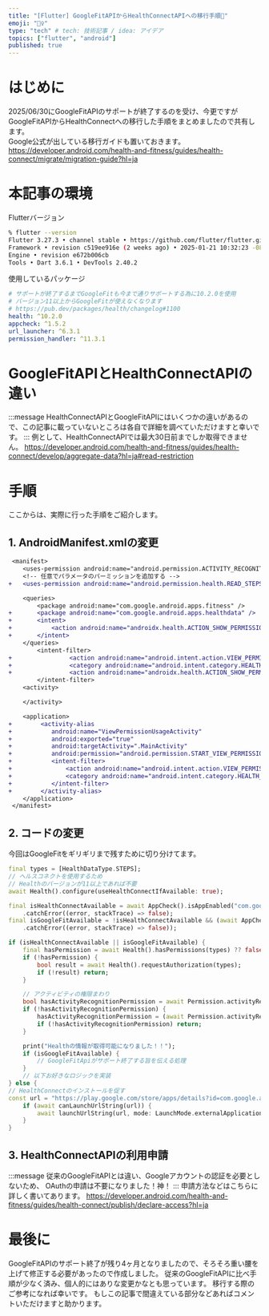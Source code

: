 ```yaml
---
title: "[Flutter] GoogleFitAPIからHealthConnectAPIへの移行手順📄"
emoji: "🚶‍♀️"
type: "tech" # tech: 技術記事 / idea: アイデア
topics: ["flutter", "android"]
published: true
---
```


# はじめに
2025/06/30にGoogleFitAPIのサポートが終了するのを受け、今更ですがGoogleFitAPIからHealthConnectへの移行した手順をまとめましたので共有します。
<br>
Google公式が出している移行ガイドも置いておきます。
https://developer.android.com/health-and-fitness/guides/health-connect/migrate/migration-guide?hl=ja

# 本記事の環境
Flutterバージョン
```bash
% flutter --version
Flutter 3.27.3 • channel stable • https://github.com/flutter/flutter.git
Framework • revision c519ee916e (2 weeks ago) • 2025-01-21 10:32:23 -0800
Engine • revision e672b006cb
Tools • Dart 3.6.1 • DevTools 2.40.2

```
使用しているパッケージ
```yaml:pubspec.yaml
# サポートが終了するまでGoogleFitも今まで通りサポートする為に10.2.0を使用
# バージョン11以上からGoogleFitが使えなくなります
# https://pub.dev/packages/health/changelog#1100
health: ^10.2.0
appcheck: ^1.5.2
url_launcher: ^6.3.1
permission_handler: ^11.3.1
```

# GoogleFitAPIとHealthConnectAPIの違い
:::message
HealthConnectAPIとGoogleFitAPIにはいくつかの違いがあるので、この記事に載っていないところは各自で詳細を調べていただけますと幸いです。
:::
例として、HealthConnectAPIでは最大30日前までしか取得できません。
https://developer.android.com/health-and-fitness/guides/health-connect/develop/aggregate-data?hl=ja#read-restriction

# 手順
ここからは、実際に行った手順をご紹介します。
## 1. AndroidManifest.xmlの変更
```diff xml:AndroidManifest.xml
 <manifest>
    <uses-permission android:name="android.permission.ACTIVITY_RECOGNITION"/>
    <!-- 任意でパラメータのパーミッションを追加する -->
+   <uses-permission android:name="android.permission.health.READ_STEPS"/>

    <queries>
        <package android:name="com.google.android.apps.fitness" />
+       <package android:name="com.google.android.apps.healthdata" />
+       <intent>
+           <action android:name="androidx.health.ACTION_SHOW_PERMISSIONS_RATIONALE" />
+       </intent>
    </queries>
        <intent-filter>
+                <action android:name="android.intent.action.VIEW_PERMISSION_USAGE" />
+                <category android:name="android.intent.category.HEALTH_PERMISSIONS" />
+                <action android:name="androidx.health.ACTION_SHOW_PERMISSIONS_RATIONALE" />
        </intent-filter>
    <activity>

    </activity>

    <application>
+        <activity-alias
+           android:name="ViewPermissionUsageActivity"
+           android:exported="true"
+           android:targetActivity=".MainActivity"
+           android:permission="android.permission.START_VIEW_PERMISSION_USAGE">
+           <intent-filter>
+               <action android:name="android.intent.action.VIEW_PERMISSION_USAGE" />
+               <category android:name="android.intent.category.HEALTH_PERMISSIONS" />
+           </intent-filter>
+        </activity-alias>
    </application>
 </manifest>
```

## 2. コードの変更
今回はGoogleFitをギリギリまで残すために切り分けてます。

```dart
final types = [HealthDataType.STEPS];
// ヘルスコネクトを使用するため
// Healthのバージョンが11以上であれば不要
await Health().configure(useHealthConnectIfAvailable: true);

final isHealthConnectAvailable = await AppCheck().isAppEnabled("com.google.android.apps.healthdata")
    .catchError((error, stackTrace) => false);
final isGoogleFitAvailable = !isHealthConnectAvailable && (await AppCheck().isAppEnabled("com.google.android.apps.fitness")
    .catchError((error, stackTrace) => false));

if (isHealthConnectAvailable || isGoogleFitAvailable) {
    final hasPermission = await Health().hasPermissions(types) ?? false;
    if (!hasPermission) {
        bool result = await Health().requestAuthorization(types);
        if (!result) return;
    }

    // アクティビティの権限まわり
    bool hasActivityRecognitionPermission = await Permission.activityRecognition.isGranted;
    if (!hasActivityRecognitionPermission) {
        hasActivityRecognitionPermission = (await Permission.activityRecognition.request()).isGranted;
        if (!hasActivityRecognitionPermission) return;
    }

    print("Healthの情報が取得可能になりました！！");
    if (isGoogleFitAvailable) {
        // GoogleFitApiがサポート終了する旨を伝える処理
    }
    // 以下お好きなロジックを実装
} else {
// HealthConnectのインストールを促す
const url = "https://play.google.com/store/apps/details?id=com.google.android.apps.healthdata";
    if (await canLaunchUrlString(url)) {
        await launchUrlString(url, mode: LaunchMode.externalApplication);
    }
}
```

## 3. HealthConnectAPIの利用申請
:::message
従来のGoogleFitAPIとは違い、Googleアカウントの認証を必要としないため、
OAuthの申請は不要になりました！神！
:::
申請方法などはこちらに詳しく書いてあります。
https://developer.android.com/health-and-fitness/guides/health-connect/publish/declare-access?hl=ja

# 最後に
GoogleFitAPIのサポート終了が残り4ヶ月となりましたので、そろそろ重い腰を上げて修正する必要があったので作成しました。
従来のGoogleFitAPIに比べ手順が少なく済み、個人的にはありな変更かなとも思っています。
移行する際のご参考になれば幸いです。
もしこの記事で間違えている部分などあればコメントいただけますと助かります。